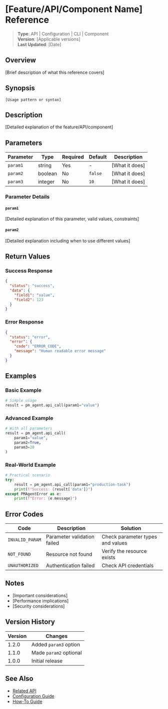 # [Feature/API/Component Name] Reference

> **Type**: API | Configuration | CLI | Component  
> **Version**: [Applicable versions]  
> **Last Updated**: [Date]

## Overview

[Brief description of what this reference covers]

## Synopsis

```
[Usage pattern or syntax]
```

## Description

[Detailed explanation of the feature/API/component]

## Parameters

| Parameter | Type | Required | Default | Description |
|-----------|------|----------|---------|-------------|
| `param1` | string | Yes | - | [What it does] |
| `param2` | boolean | No | `false` | [What it does] |
| `param3` | integer | No | `10` | [What it does] |

### Parameter Details

#### `param1`
[Detailed explanation of this parameter, valid values, constraints]

#### `param2`
[Detailed explanation including when to use different values]

## Return Values

### Success Response
```json
{
  "status": "success",
  "data": {
    "field1": "value",
    "field2": 123
  }
}
```

### Error Response
```json
{
  "status": "error",
  "error": {
    "code": "ERROR_CODE",
    "message": "Human readable error message"
  }
}
```

## Examples

### Basic Example
```python
# Simple usage
result = pm_agent.api_call(param1="value")
```

### Advanced Example
```python
# With all parameters
result = pm_agent.api_call(
    param1="value",
    param2=True,
    param3=20
)
```

### Real-World Example
```python
# Practical scenario
try:
    result = pm_agent.api_call(param1="production-task")
    print(f"Success: {result['data']}")
except PMAgentError as e:
    print(f"Error: {e.message}")
```

## Error Codes

| Code | Description | Solution |
|------|-------------|----------|
| `INVALID_PARAM` | Parameter validation failed | Check parameter types and values |
| `NOT_FOUND` | Resource not found | Verify the resource exists |
| `UNAUTHORIZED` | Authentication failed | Check API credentials |

## Notes

- [Important considerations]
- [Performance implications]
- [Security considerations]

## Version History

| Version | Changes |
|---------|---------|
| 1.2.0 | Added `param3` option |
| 1.1.0 | Made `param2` optional |
| 1.0.0 | Initial release |

## See Also

- [Related API](/reference/api/related)
- [Configuration Guide](/reference/configuration/related)
- [How-To Guide](/how-to/using-this-feature)
